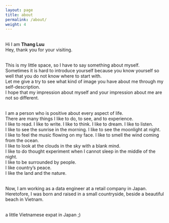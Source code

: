 ```yaml
---
layout: page
title: about
permalink: /about/
weight: 4
---
```


<br>Hi I am **Thang Luu**
<br>Hey, thank you for your visiting.

<br>This is my little space, so I have to say something about myself. 
<br>Sometimes it is hard to introduce yourself because you know yourself so well that you do not know where to start with. 
<br>Let me give a try to see what kind of image you have about me through my self-description. 
<br>I hope that my impression about myself and your impression about me are not so different.

<br>I am a person who is positive about every aspect of life. 
<br>There are many things I like to do, to see, and to experience. 
<br>I like to read. I like to write. I like to think. I like to dream. I like to listen.
<br>I like to see the sunrise in the morning. I like to see the moonlight at night. 
<br>I like to feel the music flowing on my face. I like to smell the wind coming from the ocean. 
<br>I like to look at the clouds in the sky with a blank mind. 
<br>I like to do thought experiment when I cannot sleep in the middle of the night.
<br>I like to be surrounded by people.
<br>I like country’s peace.
<br>I like the land and the nature.

<br>Now, I am working as a data engineer at a retail company in Japan.
<br>Heretofore, I was born and raised in a small countryside, beside a beautiful beach in Vietnam.

<br>a little Vietnamese expat in Japan ;)